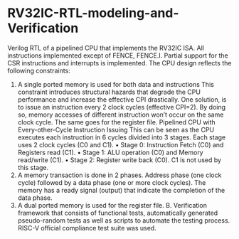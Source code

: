 # RV32IC-RTL-modeling-and-Verification

Verilog RTL of a pipelined CPU that implements the RV32IC ISA. 
All instructions implemented except of FENCE, FENCE.I. 
Partial support for the CSR instructions and interrupts is implemented. 
The CPU design reflects the following constraints:
1. A single ported memory is used for both data and instructions
This constraint introduces structural hazards that degrade the CPU performance and increase the effective CPI
drastically. One solution, is to issue an instruction every 2 clock cycles (effective CPI=2). By doing so, memory accesses
of different instruction won’t occur on the same clock cycle. The same goes for the register file.
Pipelined CPU with Every-other-Cycle Instruction Issuing
This can be seen as the CPU executes each instruction in 6 cycles divided into 3 stages. Each stage uses 2 clock cycles (C0
and C1).
  • Stage 0: Instruction Fetch (C0) and Registers read (C1).
  • Stage 1: ALU operation (C0) and Memory read/write (C1).
  • Stage 2: Register write back (C0). C1 is not used by this stage.
2. A memory transaction is done in 2 phases. Address phase (one clock cycle) followed by a data phase (one or more
clock cycles). The memory has a ready signal (output) that indicate the completion of the data phase.
3. A dual ported memory is used for the register file.
B. Verification framework that consists of functional tests, automatically generated pseudo-random tests as well as scripts to
automate the testing process. RISC-V official compliance test suite was used.

